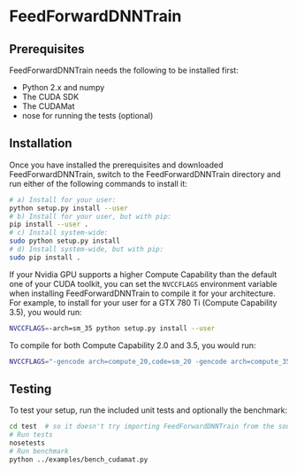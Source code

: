 # FeedForwardDNNTrain
Prerequisites
-------------

FeedForwardDNNTrain needs the following to be installed first:

* Python 2.x and numpy
* The CUDA SDK
* The CUDAMat
* nose for running the tests (optional)

Installation
------------

Once you have installed the prerequisites and downloaded FeedForwardDNNTrain, switch to the
FeedForwardDNNTrain directory and run either of the following commands to install it:

```bash
# a) Install for your user:
python setup.py install --user
# b) Install for your user, but with pip:
pip install --user .
# c) Install system-wide:
sudo python setup.py install
# d) Install system-wide, but with pip:
sudo pip install .
```

If your Nvidia GPU supports a higher Compute Capability than the default one of
your CUDA toolkit, you can set the `NVCCFLAGS` environment variable when
installing FeedForwardDNNTrain to compile it for your architecture. For example, to install
for your user for a GTX 780 Ti (Compute Capability 3.5), you would run:

```bash
NVCCFLAGS=-arch=sm_35 python setup.py install --user
```

To compile for both Compute Capability 2.0 and 3.5, you would run:

```bash
NVCCFLAGS="-gencode arch=compute_20,code=sm_20 -gencode arch=compute_35,code=sm_35" ...
```

Testing
-------

To test your setup, run the included unit tests and optionally the benchmark:

```bash
cd test  # so it doesn't try importing FeedForwardDNNTrain from the source directory
# Run tests
nosetests
# Run benchmark
python ../examples/bench_cudamat.py
```
